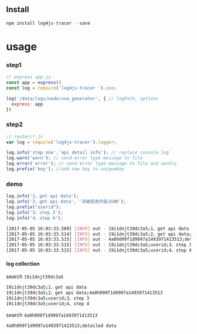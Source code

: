 
## Install

```javascript
npm install log4js-tracer --save
```

# usage

### step1
```javascript
// express app.js
const app = express()
const log = require('log4js-tracer ').use;

log('/data/logs/node/vue_generator', { // logPath, options
  express: app
})
```

### step2
```javascript
// router/*.js
var log = require('log4js-tracer').logger;

log.info('step one','api detail info'); // replace console.log
log.warn('warn'); // send error type message to file
log.error('error'); // send error type message to file and sentry
log.prefix('key'); //add new key to uniqueKey

```

### demo

```javascript
log.info('1、get api data');
log.info('2、get api data', '详细信息内容JSON');
log.prefix("userid");
log.info('3、step 3');
log.info('4、step 4');
```
```bash
[2017-05-05 16:03:33.509] [INFO] out - 19i1dnjt39dc3a5;1、get api data
[2017-05-05 16:03:33.514] [INFO] out - 19i1dnjt39dc3a5;2、get api data;4a0h099f1d9997a1493971413513
[2017-05-05 16:03:33.515] [INFO] out - 4a0h099f1d9997a1493971413513;detailed data 
[2017-05-05 16:03:33.515] [INFO] out - 19i1dnjt39dc3a5;userid;3、step 3
[2017-05-05 16:03:33.515] [INFO] out - 19i1dnjt39dc3a5;userid;4、step 4
```

#### log cellection

search `19i1dnjt39dc3a5`
```bash
19i1dnjt39dc3a5;1、get api data
19i1dnjt39dc3a5;2、get api data;4a0h099f1d9997a1493971413513
19i1dnjt39dc3a5;userid;3、step 3
19i1dnjt39dc3a5;userid;4、step 4
```

search `4a0h099f1d9997a1493971413513`
```bash
4a0h099f1d9997a1493971413513;detailed data 
```
